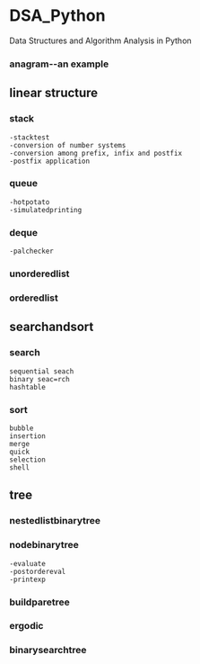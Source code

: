 # DSA_Python
Data Structures and Algorithm Analysis in Python

### anagram--an example

## linear structure
### stack
    -stacktest
    -conversion of number systems
    -conversion among prefix, infix and postfix
    -postfix application
### queue
    -hotpotato
    -simulatedprinting
### deque
    -palchecker
### unorderedlist
### orderedlist

## searchandsort
### search
    sequential seach
    binary seac=rch
    hashtable
### sort 
    bubble 
    insertion
    merge
    quick
    selection
    shell
## tree
### nestedlistbinarytree
### nodebinarytree
    -evaluate
    -postordereval
    -printexp
### buildparetree
### ergodic
### binarysearchtree

